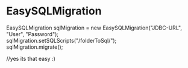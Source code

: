 # EasySQLMigration

EasySQLMigration sqlMigration = new EasySQLMigration("JDBC-URL", "User", "Password");  
sqlMigration.setSQLScripts("/folderToSql/");  
sqlMigration.migrate();  

//yes its that easy :)
